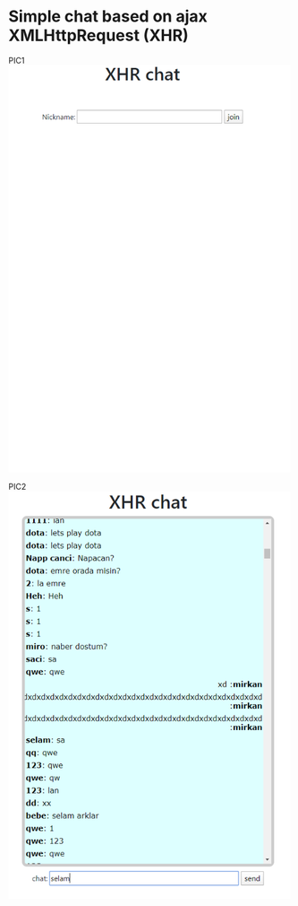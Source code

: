 Simple chat based on ajax XMLHttpRequest (XHR)
==========

PIC1
![alt text](https://github.com/mirkan1/xhrchat/blob/master/frontend/assets/xhr2.PNG?raw=true)

PIC2
![alt text](https://github.com/mirkan1/xhrchat/blob/master/frontend/assets/xhr3.PNG?raw=true)
